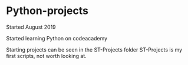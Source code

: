 # Python-projects
Started August 2019

Started learning Python on codeacademy

Starting projects can be seen in the ST-Projects folder
ST-Projects is my first scripts, not worth looking at.
